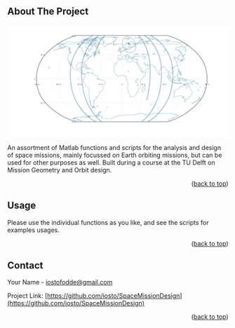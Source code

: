 <div id="top"></div>

<!-- ABOUT THE PROJECT -->
## About The Project

![alt text](https://github.com/iosto/SpaceMissionDesign/blob/main/gt_16.jpg?raw=true)

 An assortment of Matlab functions and scripts for the analysis and design of space missions, mainly focussed on Earth orbiting missions, but can be used for other purposes as well. Built during a course at the TU Delft on Mission Geometry and Orbit design.

<p align="right">(<a href="#top">back to top</a>)</p>

<!-- USAGE EXAMPLES -->
## Usage

Please use the individual functions as you like, and see the scripts for examples usages.

<p align="right">(<a href="#top">back to top</a>)</p>

<!-- CONTACT -->
## Contact

Your Name - iostofodde@gmail.com

Project Link: [https://github.com/iosto/SpaceMissionDesign](https://github.com/iosto/SpaceMissionDesign)

<p align="right">(<a href="#top">back to top</a>)</p>

